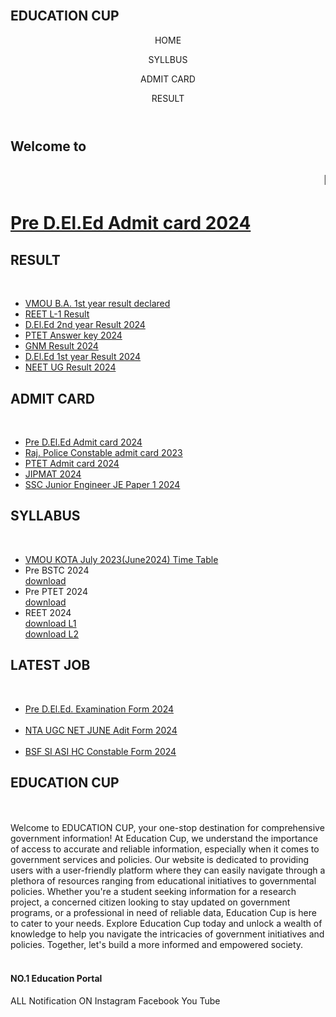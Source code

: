 <html lang="en">
<head>
    <meta charset="UTF-8">
    <meta name="viewport" content="width=device-width, initial-scale=1.0">
    <title>EDUCATION CUP</title>
    <link rel="stylesheet" href="style.css">
</head>
<body>
    <div class="title">
        <br>
        <h2>EDUCATION CUP</h2>
    </div>
<header>
    <div class="navbar">
        <p>HOME</p>
        <p>SYLLBUS</p>
        <p>ADMIT CARD</p>
        <p>RESULT</p>
    </div>
</header>
<div class="sub-title">
    <h2>Welcome to</h2>
    <h2><marquee>NO.1 Education Portal</marquee></h2>
    <h1><a href="https://hte.rajasthan.gov.in/dept/dce/Circulars.php">Pre D.El.Ed Admit card 2024</a> </h1>
</div>
<div class="tab-section">
    <div class="box1 box">
        <h2>RESULT</h2>
        <br>
        <ul class="result-box">
             <li> <a href="https://online.vmou.ac.in/result.aspx?encparam=1O4is1QYeChmFHQ2el0FJXbmZP5Fb7AR5seqYyaYR3p2LradyfWUbhkxcs0GSLCu5ZhZ5HTdg6TioBfvpkNjedvvoEcNElcjRlgHrA18LGqFv7qVDVc2FY4PzChedaBsbq2fe+vd2LSiZHt2/G0G+LirZ9UWJ4RenPoML328/WPOIjv2/Lh1Pq7a3oOnY9Ghi/6mYMzAWC/GMqs3xULkZmg89w8aGrCwyYriY5afrZomyAV0PPNW9jIlGd0wpdzpviYV6Uu6WPIPz+i4SGWvRIekKpjHl7xi2M3c+6vQsZY=">VMOU B.A. 1st year result declared</a> </li>
             <li> <a href="https://rsmssb.rajasthan.gov.in/Static/files/REET_LEVEL1_FINALRECOMM18062024.pdf">REET L-1 Result</a> </li>
             <li> <a href="https://rajshaladarpan.nic.in/RajEExam/DElEd/Home/LoginPage.aspx">D.El.Ed 2nd year Result 2024</a> </li>
             <li> <a href="https://ptetvmou2024.com/">PTET Answer key 2024</a> </li>
             <li> <a href="https://drive.google.com/file/d/1orKqzfiXSwfbHFZgGKzIjuOXYA-PjqBc/view?usp=drivesdk">GNM Result 2024</a> </li>
             <li> <a href="https://rajshaladarpan.nic.in/RajEExam/DElEd/Home/LoginPage.aspx">D.El.Ed 1st year Result 2024</a> </li>
             <li> <a href="https://neet.ntaonline.in/frontend/web/scorecard/index">NEET UG Result 2024</a> </li>
        </ul>
    </div>
    <div class="box2 box">
        <h2>ADMIT CARD</h2>
        <br>
        <ul class="result-box">
            <li> <a href="https://predeledraj2024.in/vcnt.php">Pre D.El.Ed Admit card 2024</a></li>
            <li> <a href="https://rjpolice.cbt-exam.in/dac">Raj. Police Constable admit card 2023</a></li>
            <li> <a href="https://ptetvmou2024.com">PTET Admit card 2024</a></li>
            <li> <a href="https://exams.nta.ac.in/JIPMAT/">JIPMAT 2024</a></li>
            <LI> <a href="https://ssc.gov.in/">SSC Junior Engineer JE Paper 1 2024</a></LI>
        </ul>
    </div>
    <div class="box3 box">
        <h2>SYLLABUS</h2>
        <br>
        <ul class="result-box">
            <li> <a href="https://www.vmou.ac.in/sites/default/files/2024-06-web-docs-per/TimeTable.pdf">VMOU KOTA July 2023(June2024) Time Table</a></li> 
            <li>Pre BSTC 2024</li>
            <a href="pre.bstc.syllabus.pdf" download class="download-btn">download</a>
            <br>
            <li>Pre PTET 2024</li>
            <a href="ptet.syllabus.pdf" download class="download-btn">download</a>
            <br>
            <li>REET 2024</li>
            <a href="reetlevel1.syllabus.pdf" download class="download-btn">download L1</a>
            <br>
            <a href="reetlevel2.syllabus.pdf" download class="download-btn">download L2</a>
        </ul>
    </div>
    <div class="box4 box">
        <h2>LATEST JOB</h2>
        <br>
        <ul class="result-box">
            <li> <a href="https://predeledraj2024.in/vcnt.php">Pre D.El.Ed. Examination Form 2024</a></li>
            <br>
            <li> <a href="https://ugcnet.ntaonline.in/">NTA UGC NET JUNE Adit Form 2024</a></li>
            <br>
            <li> <a href="https://rectt.bsf.gov.in/">BSF SI ASI HC Constable Form 2024</a></li>
        </ul>
    </div>
</div>
    <div class="box5 box">
    <div class="text2">
        <h2>EDUCATION CUP</h2>
    </div>
    <br>
    <br>
        Welcome to EDUCATION CUP, your one-stop destination for comprehensive government information! At Education Cup, we understand the importance of access to accurate and reliable information, especially when it comes to government services and policies. 
Our website is dedicated to providing users with a user-friendly platform where they can easily navigate through a plethora of resources ranging from educational initiatives to governmental policies. Whether you're a student seeking information for a research project, a concerned citizen looking to stay updated on government programs, or a professional in need of reliable data, Education Cup is here to cater to your needs.
Explore Education Cup today and unlock a wealth of knowledge to help you navigate the intricacies of government initiatives and policies. Together, let's build a more informed and empowered society.
</div>
<footer>
    <div class="foot-panel">
        <br>
        <h4>NO.1 Education Portal</h4>
        ALL Notification ON
        Instagram
        Facebook
        You Tube
    </div>
</footer>
</body>
</html>
